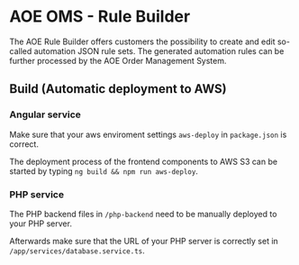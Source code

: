 # AOE OMS - Rule Builder

The AOE Rule Builder offers customers the possibility to create and edit so-called automation JSON rule sets. The generated automation rules can be further processed by the AOE Order Management System.

## Build (Automatic deployment to AWS)

### Angular service

Make sure that your aws enviroment settings `aws-deploy` in `package.json` is correct.

The deployment process of the frontend components to AWS S3 can be started by typing `ng build && npm run aws-deploy`.

### PHP service

The PHP backend files in `/php-backend` need to be manually deployed to your PHP server.

Afterwards make sure that the URL of your PHP server is correctly set in `/app/services/database.service.ts`. 
